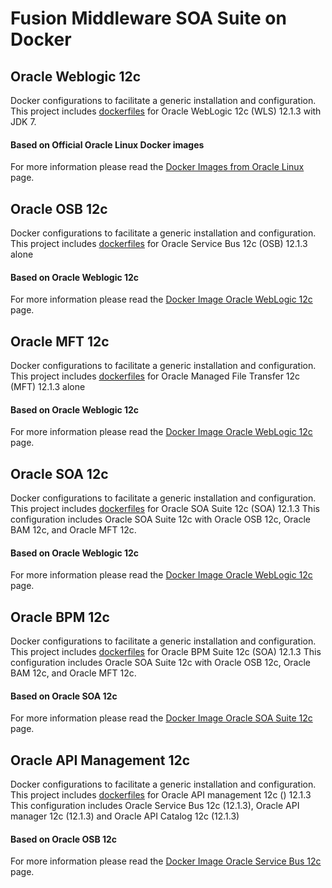 Fusion Middleware SOA Suite on Docker
===============
## Oracle Weblogic 12c
Docker configurations to facilitate a generic installation and configuration. This project includes [dockerfiles](/images/12.1.3/wls) for Oracle WebLogic 12c (WLS) 12.1.3 with JDK 7.

#### Based on Official Oracle Linux Docker images
For more information please read the [Docker Images from Oracle Linux](https://registry.hub.docker.com/_/oraclelinux/) page.


## Oracle OSB 12c
Docker configurations to facilitate a generic installation and configuration. This project includes [dockerfiles](/images/12.1.3/osb) for Oracle Service Bus 12c (OSB) 12.1.3 alone
 
#### Based on Oracle Weblogic 12c 
For more information please read the [Docker Image Oracle WebLogic 12c](/images/12.1.3/wls) page.


## Oracle MFT 12c
Docker configurations to facilitate a generic installation and configuration. This project includes [dockerfiles](/images/12.1.3/mft) for Oracle Managed File Transfer 12c (MFT) 12.1.3 alone
 
#### Based on Oracle Weblogic 12c 
For more information please read the [Docker Image Oracle WebLogic 12c](/images/12.1.3/wls) page.


## Oracle SOA 12c
Docker configurations to facilitate a generic installation and configuration. This project includes [dockerfiles](/images/12.1.3/soa) for Oracle SOA Suite 12c (SOA) 12.1.3
This configuration includes Oracle SOA Suite 12c with Oracle OSB 12c, Oracle BAM 12c, and Oracle MFT 12c. 

#### Based on Oracle Weblogic 12c 
For more information please read the [Docker Image Oracle WebLogic 12c](/images/12.1.3/wls) page.


## Oracle BPM 12c
Docker configurations to facilitate a generic installation and configuration. This project includes [dockerfiles](/images/12.1.3/bpm) for Oracle BPM Suite 12c (SOA) 12.1.3
This configuration includes Oracle SOA Suite 12c with Oracle OSB 12c, Oracle BAM 12c, and Oracle MFT 12c. 

#### Based on Oracle SOA 12c
For more information please read the [Docker Image Oracle SOA Suite 12c](/images/12.1.3/soa) page.


## Oracle API Management 12c
Docker configurations to facilitate a generic installation and configuration. This project includes [dockerfiles](/images/12.1.3/api) for Oracle API management 12c () 12.1.3 
This configuration includes Oracle Service Bus 12c (12.1.3),  Oracle API manager 12c (12.1.3) and Oracle API Catalog 12c (12.1.3)

#### Based on Oracle OSB 12c
For more information please read the [Docker Image Oracle Service Bus 12c](/images/12.1.3/osb) page.
